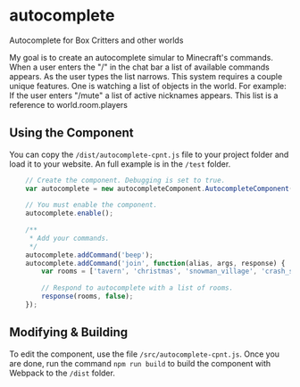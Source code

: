 # autocomplete
Autocomplete for Box Critters and other worlds

My goal is to create an autocomplete simular to Minecraft's commands. When a user enters the "/" in the chat bar a list of available commands appears. As the user types the list narrows. This system requires a couple unique features. One is watching a list of objects in the world. For example: If the user enters "/mute" a list of active nicknames appears. This list is a reference to world.room.players

## Using the Component
You can copy the `/dist/autocomplete-cpnt.js` file to your project folder and load it to your website. An full example is in the `/test` folder.
```js
    // Create the component. Debugging is set to true.
    var autocomplete = new autocompleteComponent.AutocompleteComponent('inputMessage', true);
    
    // You must enable the component.
    autocomplete.enable();
    
    /**
     * Add your commands.
     */
    autocomplete.addCommand('beep');
    autocomplete.addCommand('join', function(alias, args, response) {
        var rooms = ['tavern', 'christmas', 'snowman_village', 'crash_site', 'forest'];
    
        // Respond to autocomplete with a list of rooms.
        response(rooms, false);
    });
```

## Modifying & Building
To edit the component, use the file `/src/autocomplete-cpnt.js`. Once you are done, run the command `npm run build` to build the component with Webpack to the `/dist` folder.